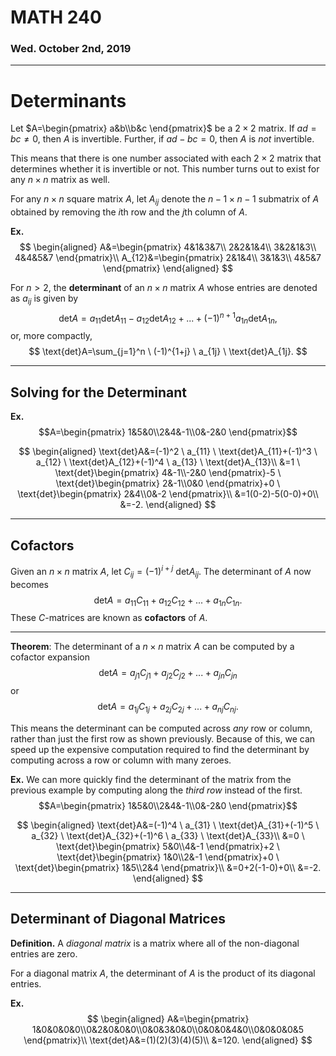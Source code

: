 # MATH 240
### Wed. October 2nd, 2019
---

# Determinants

Let $A=\begin{pmatrix}
    a&b\\b&c
\end{pmatrix}$ be a $2\times 2$ matrix. If $ad=bc\neq 0$, then $A$ is invertible. Further, if $ad-bc=0$, then $A$ is _not_ invertible.

This means that there is one number associated with each $2\times 2$ matrix that determines whether it is invertible or not. This number turns out to exist for any $n\times n$ matrix as well.

For any $n\times n$ square matrix $A$, let $A_{ij}$ denote the $n-1\times n-1$ submatrix of $A$ obtained by removing the $i$th row and the $j$th column of $A$.

__Ex.__
$$
\begin{aligned}
    A&=\begin{pmatrix}
        4&1&3&7\\
        2&2&1&4\\
        3&2&1&3\\
        4&4&5&7
    \end{pmatrix}\\
    A_{12}&=\begin{pmatrix}
        2&1&4\\
        3&1&3\\
        4&5&7
    \end{pmatrix}
\end{aligned}
$$

For $n>2$, the __determinant__ of an $n\times n$ matrix $A$ whose entries are denoted as $a_{ij}$ is given by
$$
\text{det}A=a_{11}\text{det}A_{11}-a_{12}\text{det}A_{12}+...+(-1)^{n+1}a_{1n}\text{det}A_{1n},
$$ or, more compactly,
$$
\text{det}A=\sum_{j=1}^n \ (-1)^{1+j} \ a_{1j} \ \text{det}A_{1j}.
$$

---
## Solving for the Determinant

__Ex.__ $$A=\begin{pmatrix}
        1&5&0\\2&4&-1\\0&-2&0
    \end{pmatrix}$$

$$
\begin{aligned}
    \text{det}A&=(-1)^2 \ a_{11} \ \text{det}A_{11}+(-1)^3 \ a_{12} \ \text{det}A_{12}+(-1)^4 \ a_{13} \ \text{det}A_{13}\\
    &=1 \ \text{det}\begin{pmatrix}
        4&-1\\-2&0
    \end{pmatrix}-5 \ \text{det}\begin{pmatrix}
        2&-1\\0&0
    \end{pmatrix}+0 \ \text{det}\begin{pmatrix}
        2&4\\0&-2
    \end{pmatrix}\\
    &=1(0-2)-5(0-0)+0\\
    &=-2.
\end{aligned}
$$

---
## Cofactors

Given an $n\times n$ matrix $A$, let $C_{ij}=(-1)^{i+j} \ \text{det}A_{ij}$. The determinant of $A$ now becomes
$$
\text{det}A=a_{11}C_{11}+a_{12}C_{12}+...+a_{1n}C_{1n}.
$$ These $C$-matrices are known as __cofactors__ of $A$.

---
__Theorem__: The determinant of a $n\times n$ matrix $A$ can be computed by a cofactor expansion
$$
\text{det}A=a_{j1}C_{j1}+a_{j2}C_{j2}+...+a_{jn}C_{jn}
$$
or
$$
\text{det}A=a_{1j}C_{1j}+a_{2j}C_{2j}+...+a_{nj}C_{nj}.
$$

This means the determinant can be computed across _any_ row or column, rather than just the first row as shown previously. Because of this, we can speed up the expensive computation required to find the determinant by computing across a row or column with many zeroes.

__Ex.__ We can more quickly find the determinant of the matrix from the previous example by computing along the _third row_ instead of the first. $$A=\begin{pmatrix}
        1&5&0\\2&4&-1\\0&-2&0
    \end{pmatrix}$$

$$
\begin{aligned}
    \text{det}A&=(-1)^4 \ a_{31} \ \text{det}A_{31}+(-1)^5 \ a_{32} \ \text{det}A_{32}+(-1)^6 \ a_{33} \ \text{det}A_{33}\\
    &=0 \ \text{det}\begin{pmatrix}
        5&0\\4&-1
    \end{pmatrix}+2 \ \text{det}\begin{pmatrix}
        1&0\\2&-1
    \end{pmatrix}+0 \ \text{det}\begin{pmatrix}
        1&5\\2&4
    \end{pmatrix}\\
    &=0+2(-1-0)+0\\
    &=-2.
\end{aligned}
$$

---
## Determinant of Diagonal Matrices

__Definition.__ A _diagonal matrix_ is a matrix where all of the non-diagonal entries are zero.

For a diagonal matrix $A$, the determinant of $A$ is the product of its diagonal entries.

__Ex.__
$$
\begin{aligned}
    A&=\begin{pmatrix}
        1&0&0&0&0\\0&2&0&0&0\\0&0&3&0&0\\0&0&0&4&0\\0&0&0&0&5
    \end{pmatrix}\\
    \text{det}A&=(1)(2)(3)(4)(5)\\
    &=120.
\end{aligned}
$$